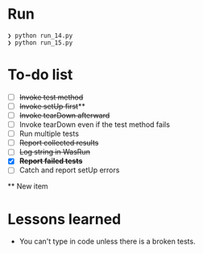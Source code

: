 # Run
```
❯ python run_14.py
❯ python run_15.py
```

# To-do list
- [ ] ~~Invoke test method~~
- [ ] ~~Invoke setUp first~~**
- [ ] ~~Invoke tearDown afterward~~
- [ ] Invoke tearDown even if the test method fails
- [ ] Run multiple tests
- [ ] ~~Report collected results~~
- [ ] ~~Log string in WasRun~~
- [x] **~~Report failed tests~~**
- [ ] Catch and report setUp errors

** New item

# Lessons learned
- You can't type in code unless there is a broken tests.
